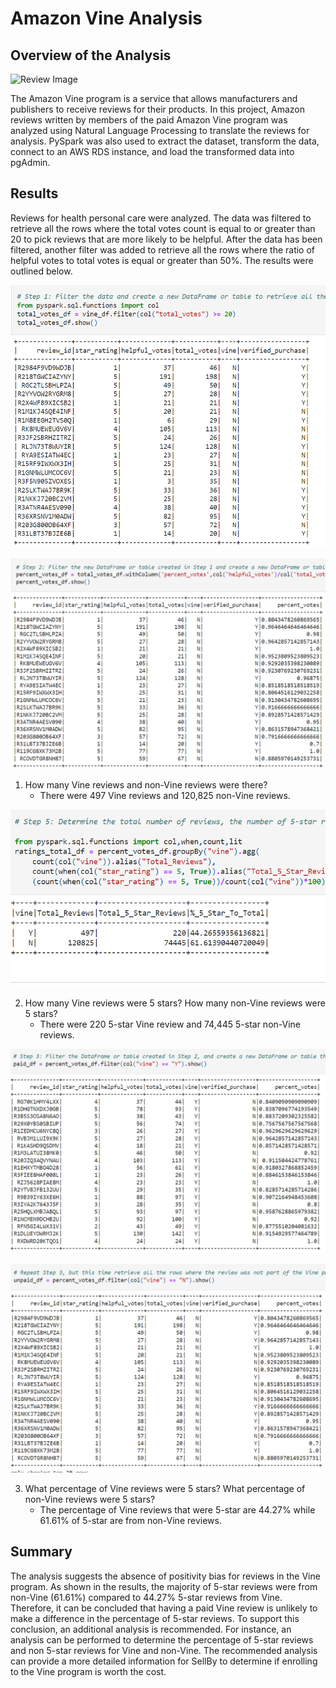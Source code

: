 # Amazon Vine Analysis
## Overview of the Analysis

![Review Image](https://www.revuze.it/wp-content/uploads/2020/03/Amazon-Review-Analysis-1024x496.png)

The Amazon Vine program is a service that allows manufacturers and publishers to receive reviews for their products. In this project, Amazon reviews written by members of the paid Amazon Vine program was analyzed using Natural Language Processing to translate the reviews for analysis. PySpark was also used to extract the dataset, transform the data, connect to an AWS RDS instance, and load the transformed data into pgAdmin. 

## Results
Reviews for health personal care were analyzed. The data was filtered to retrieve all the rows where the total votes count is equal to or greater than 20 to pick reviews that are more likely to be helpful. After the data has been filtered, another filter was added to retrieve all the rows where the ratio of helpful votes to total votes is equal or greater than 50%. The results were outlined below. 

![Total Votes](https://github.com/kntln/Amazon_Vine_Analysis/blob/main/images/total_votes_greater_than_20.png)

![Percent Votes](https://github.com/kntln/Amazon_Vine_Analysis/blob/main/images/percent_votes.png)

1. How many Vine reviews and non-Vine reviews were there?
    - There were 497 Vine reviews and 120,825 non-Vine reviews.

![Total Reviews](https://github.com/kntln/Amazon_Vine_Analysis/blob/main/images/total_reviews.png)

2. How many Vine reviews were 5 stars? How many non-Vine reviews were 5 stars?
    - There were 220 5-star Vine review and 74,445 5-star non-Vine reviews.

![Paid Dataframe](https://github.com/kntln/Amazon_Vine_Analysis/blob/main/images/paid_df.png)

![Unpaid Dataframe](https://github.com/kntln/Amazon_Vine_Analysis/blob/main/images/unpaid_df.png)

3. What percentage of Vine reviews were 5 stars? What percentage of non-Vine reviews were 5 stars?
    - The percentage of Vine reviews that were 5-star are 44.27% while 61.61% of 5-star are from non-Vine reviews.

## Summary
The analysis suggests the absence of positivity bias for reviews in the Vine program. As shown in the results, the majority of 5-star reviews were from non-Vine (61.61%) compared to 44.27% 5-star reviews from Vine. Therefore, it can be concluded that having a paid Vine review is unlikely to make a difference in the percentage of 5-star reviews. To support this conclusion, an additional analysis is recommended. For instance, an analysis can be performed to determine the percentage of 5-star reviews and non 5-star reviews for Vine and non-Vine. The recommended analysis can provide a more detailed information for SellBy to determine if enrolling to the Vine program is worth the cost.